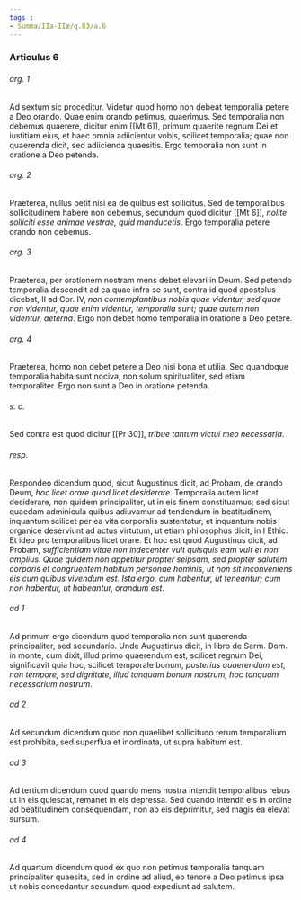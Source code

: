 ```yaml
---
tags : 
- Summa/IIa-IIæ/q.83/a.6
---
```


### Articulus 6

###### arg. 1
Ad sextum sic proceditur. Videtur quod homo non debeat temporalia petere a Deo orando. Quae enim orando petimus, quaerimus. Sed temporalia non debemus quaerere, dicitur enim [[Mt 6]], primum quaerite regnum Dei et iustitiam eius, et haec omnia adiicientur vobis, scilicet temporalia; quae non quaerenda dicit, sed adiicienda quaesitis. Ergo temporalia non sunt in oratione a Deo petenda.

###### arg. 2
Praeterea, nullus petit nisi ea de quibus est sollicitus. Sed de temporalibus sollicitudinem habere non debemus, secundum quod dicitur [[Mt 6]], *nolite solliciti esse animae vestrae, quid manducetis*. Ergo temporalia petere orando non debemus.

###### arg. 3
Praeterea, per orationem nostram mens debet elevari in Deum. Sed petendo temporalia descendit ad ea quae infra se sunt, contra id quod apostolus dicebat, II ad Cor. IV, *non contemplantibus nobis quae videntur, sed quae non videntur, quae enim videntur, temporalia sunt; quae autem non videntur, aeterna*. Ergo non debet homo temporalia in oratione a Deo petere.

###### arg. 4
Praeterea, homo non debet petere a Deo nisi bona et utilia. Sed quandoque temporalia habita sunt nociva, non solum spiritualiter, sed etiam temporaliter. Ergo non sunt a Deo in oratione petenda.

###### s. c.
Sed contra est quod dicitur [[Pr 30]], *tribue tantum victui meo necessaria*.

###### resp.
Respondeo dicendum quod, sicut Augustinus dicit, ad Probam, de orando Deum, *hoc licet orare quod licet desiderare*. Temporalia autem licet desiderare, non quidem principaliter, ut in eis finem constituamus; sed sicut quaedam adminicula quibus adiuvamur ad tendendum in beatitudinem, inquantum scilicet per ea vita corporalis sustentatur, et inquantum nobis organice deserviunt ad actus virtutum, ut etiam philosophus dicit, in I Ethic. Et ideo pro temporalibus licet orare. Et hoc est quod Augustinus dicit, ad Probam, *sufficientiam vitae non indecenter vult quisquis eam vult et non amplius. Quae quidem non appetitur propter seipsam, sed propter salutem corporis et congruentem habitum personae hominis, ut non sit inconveniens eis cum quibus vivendum est. Ista ergo, cum habentur, ut teneantur; cum non habentur, ut habeantur, orandum est*.

###### ad 1
Ad primum ergo dicendum quod temporalia non sunt quaerenda principaliter, sed secundario. Unde Augustinus dicit, in libro de Serm. Dom. in monte, cum dixit, illud primo quaerendum est, scilicet regnum Dei, significavit quia hoc, scilicet temporale bonum, *posterius quaerendum est, non tempore, sed dignitate, illud tanquam bonum nostrum, hoc tanquam necessarium nostrum*.

###### ad 2
Ad secundum dicendum quod non quaelibet sollicitudo rerum temporalium est prohibita, sed superflua et inordinata, ut supra habitum est.

###### ad 3
Ad tertium dicendum quod quando mens nostra intendit temporalibus rebus ut in eis quiescat, remanet in eis depressa. Sed quando intendit eis in ordine ad beatitudinem consequendam, non ab eis deprimitur, sed magis ea elevat sursum.

###### ad 4
Ad quartum dicendum quod ex quo non petimus temporalia tanquam principaliter quaesita, sed in ordine ad aliud, eo tenore a Deo petimus ipsa ut nobis concedantur secundum quod expediunt ad salutem.

